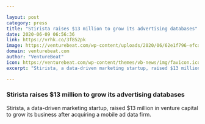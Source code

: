 ```yaml
---

layout: post
category: press
title: "Stirista raises $13 million to grow its advertising databases"
date: 2020-06-09 06:56:36
link: https://vrhk.co/3f852pk
image: https://venturebeat.com/wp-content/uploads/2020/06/62e1f796-efca-488d-bd92-e9979c670b2c-e1591387767492.png?w=1200&strip=all
domain: venturebeat.com
author: "VentureBeat"
icon: https://venturebeat.com/wp-content/themes/vb-news/img/favicon.ico
excerpt: "Stirista, a data-driven marketing startup, raised $13 million in venture capital to grow its business after acquiring a mobile ad data firm."

---
```


### Stirista raises $13 million to grow its advertising databases

Stirista, a data-driven marketing startup, raised $13 million in venture capital to grow its business after acquiring a mobile ad data firm.